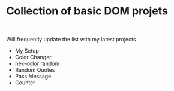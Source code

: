 <h1>Collection of basic DOM projets </h1><br>
<p>Will frequently update the list with my latest projects </p>

<ul>
    <li>My Setup</li>
    <li>Color Changer</li>
    <li>hex-color random </li>
    <li>Random Quotes</li>
    <li>Pass Message</li>
    <li>Counter</li>
</ul>
